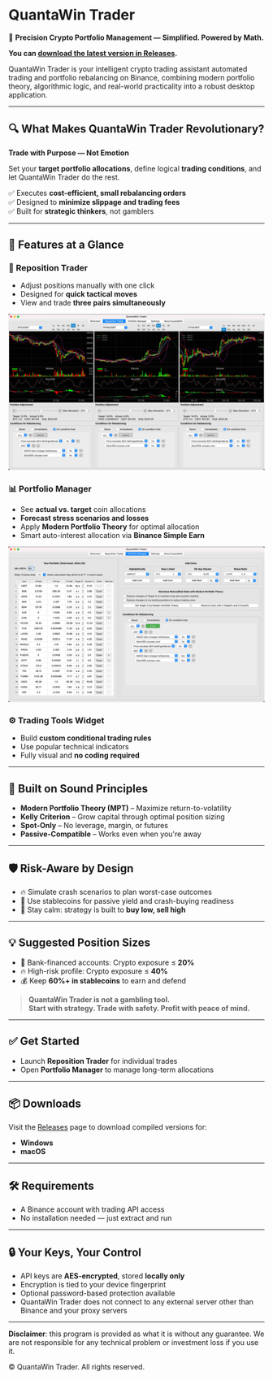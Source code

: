 # QuantaWin Trader

🚀 **Precision Crypto Portfolio Management — Simplified. Powered by Math.**

**You can <a href="https://github.com/QtWin/QuantaWinTrader/releases">download the latest version in Releases</a>.**

QuantaWin Trader is your intelligent crypto trading assistant automated trading and portfolio rebalancing on Binance, combining modern portfolio theory, algorithmic logic, and real-world practicality into a robust desktop application.


---

## 🔍 What Makes QuantaWin Trader Revolutionary?

**Trade with Purpose — Not Emotion**

Set your **target portfolio allocations**, define logical **trading conditions**, and let QuantaWin Trader do the rest.

✅ Executes **cost-efficient, small rebalancing orders**  
✅ Designed to **minimize slippage and trading fees**  
✅ Built for **strategic thinkers**, not gamblers

---

## 🎯 Features at a Glance

### 🔁 Reposition Trader
- Adjust positions manually with one click
- Designed for **quick tactical moves**
- View and trade **three pairs simultaneously**
<img src="images/RepositionTrader.jpg" alt="Reposition Trader">

### 📊 Portfolio Manager
- See **actual vs. target** coin allocations
- **Forecast stress scenarios and losses**
- Apply **Modern Portfolio Theory** for optimal allocation
- Smart auto-interest allocation via **Binance Simple Earn**
<img src="images/PortfolioManager.jpg" alt="Portfolio Manager">

### ⚙️ Trading Tools Widget
- Build **custom conditional trading rules**
- Use popular technical indicators
- Fully visual and **no coding required**

---

## 🧠 Built on Sound Principles

- **Modern Portfolio Theory (MPT)** – Maximize return-to-volatility
- **Kelly Criterion** – Grow capital through optimal position sizing
- **Spot-Only** – No leverage, margin, or futures
- **Passive-Compatible** – Works even when you're away

---

## 🛡️ Risk-Aware by Design

- 🔥 Simulate crash scenarios to plan worst-case outcomes
- 🧯 Use stablecoins for passive yield and crash-buying readiness
- 🧘 Stay calm: strategy is built to **buy low, sell high**

---

## 💡 Suggested Position Sizes

- 🏦 Bank-financed accounts: Crypto exposure ≤ **20%**
- 🔥 High-risk profile: Crypto exposure ≤ **40%**
- 💰 Keep **60%+ in stablecoins** to earn and defend

> **QuantaWin Trader is not a gambling tool.**  
> **Start with strategy. Trade with safety. Profit with peace of mind.**

---

## ✅ Get Started

- Launch **Reposition Trader** for individual trades
- Open **Portfolio Manager** to manage long-term allocations

---

## 📦 Downloads

Visit the [Releases](https://github.com/QtWin/QuantaWinTrader/releases) page to download compiled versions for:

- **Windows**
- **macOS**

---

## 🛠️ Requirements

- A Binance account with trading API access  
- No installation needed — just extract and run

---

## 🔒 Your Keys, Your Control

- API keys are **AES-encrypted**, stored **locally only**
- Encryption is tied to your device fingerprint
- Optional password-based protection available
- QuantaWin Trader does not connect to any external server other than Binance and your proxy servers

---

**Disclaimer**: this program is provided as what it is without any guarantee. We are not responsible for any technical problem or investment loss if you use it.

© QuantaWin Trader. All rights reserved.
